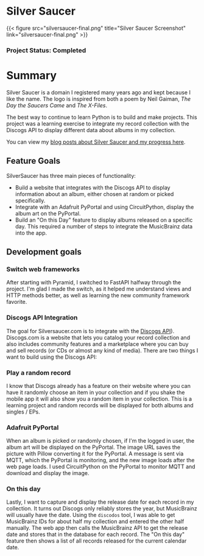 # Silver Saucer

{{< figure src="silversaucer-final.png" title="Silver Saucer Screenshot" link="silversaucer-final.png" >}}

### Project Status: Completed

# Summary

Silver Saucer is a domain I registered many years ago and kept because I like the name.  The logo is inspired from both a poem by Neil Gaiman, *The Day the Saucers Came* and *The X-Files*.

The best way to continue to learn Python is to build and make projects.  This project was a learning exercise to integrate my record collection with the Discogs API to display different data about albums in my collection.

You can view my [blog posts about Silver Saucer and my progress here](https://paulcutler.org/tags/silver-saucer/).

## Feature Goals

SilverSaucer has three main pieces of functionality:
* Build a website that integrates with the Discogs API to display information about an album, either chosen at random or picked specifically.
* Integrate with an Adafruit PyPortal and using CircuitPython, display the album art on the PyPortal.
* Build an "On this Day" feature to display albums released on a specific day.  This required a number of steps to integrate the MusicBrainz data into the app.

## Development goals

### Switch web frameworks

After starting with Pyramid, I switched to FastAPI halfway through the project.  I'm glad I made the switch, as it helped me understand views and HTTP methods better, as well as learning the new community framework favorite.


### Discogs API Integration
The goal for Silversaucer.com is to integrate with the [Discogs API](https://www.discogs.com/developers/)).  Discogs.com is a website that lets you catalog your record collection and also includes community features and a marketplace where you can buy and sell records (or CDs or almost any kind of media).  There are two things I want to build using the Discogs API:

### Play a random record
I know that Discogs already has a feature on their website where you can have it randomly choose an item in your collection and if you shake the mobile app it will also show you a random item in your collection.  This is a learning project and random records will be displayed for both albums and singles / EPs.

### Adafruit PyPortal
When an album is picked or randomly chosen, if I'm the logged in user, the album art will be displayed on the PyPortal.  The image URL saves the picture with Pillow converting it for the PyPortal.  A message is sent via MQTT, which the PyPortal is monitoring, and the new image loads after the web page loads.  I used CircuitPython on the PyPortal to monitor MQTT and download and display the image.

### On this day
Lastly, I want to capture and display the release date for each record in my collection.  It turns out Discogs only reliably stores the year, but MusicBrainz will usually have the date.  Using the `discodos` tool, I was able to get MusicBrainz IDs for about half my collection and entered the other half manually.  The web app then calls the MusicBrainz API to get the release date and stores that in the database for each record.  The "On this day" feature then shows a list of all records released for the current calendar date.
